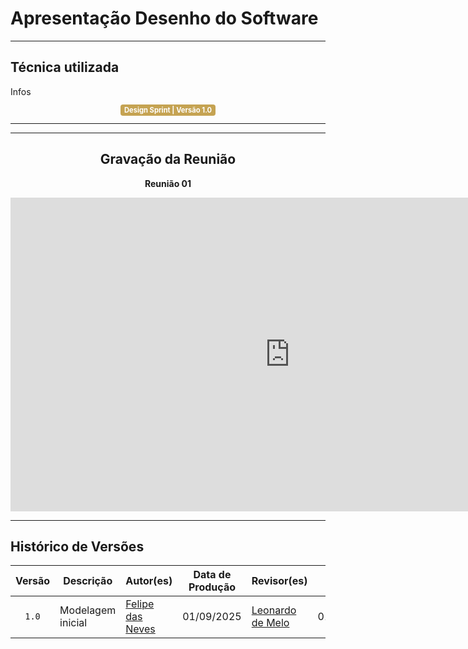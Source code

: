 # Apresentação Desenho do Software

---

## Técnica utilizada

Infos


<center>
  <span style="background-color:#c5a352; color:white; font-size:0.8em; font-weight: bold; padding:2px 6px; border-radius:4px;"> Design Sprint | Versão 1.0</span>
</center>



---

---

<center>

## Gravação da Reunião

<p><strong>Reunião 01<em></em></strong></p>

<iframe width="893" height="502" src="https://www.youtube.com/embed/link" title="Reunião 1 - Marventura" frameborder="0" allow="accelerometer; autoplay; clipboard-write; encrypted-media; gyroscope; picture-in-picture; web-share" referrerpolicy="strict-origin-when-cross-origin" allowfullscreen></iframe>

</center>

---

## Histórico de Versões

| Versão | Descrição | Autor(es) | Data de Produção | Revisor(es) | Data de Revisão | 
| :----: | --------- | --------- | :--------------: | ----------- | :-------------: |
| `1.0` | Modelagem inicial | [Felipe das Neves](https://github.com/FelipeFreire-gf) | 01/09/2025 | [Leonardo de Melo](https://github.com/leozinlima) | 01/09/2025 |